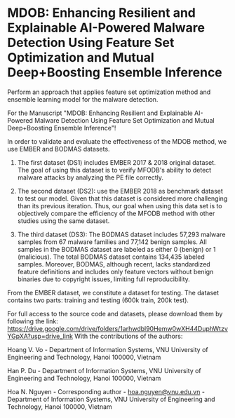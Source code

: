
# MDOB: Enhancing Resilient and Explainable AI-Powered Malware Detection Using Feature Set Optimization and Mutual Deep+Boosting Ensemble Inference


Perform an approach that applies feature set optimization method and ensemble learning model for the malware detection.

For the Manuscript "MDOB: Enhancing Resilient and Explainable AI-Powered Malware Detection Using Feature Set Optimization and Mutual Deep+Boosting Ensemble Inference"!

In order to validate and evaluate the effectiveness of the MDOB method, we use EMBER and BODMAS datasets.

1. The first dataset (DS1) includes EMBER 2017 & 2018 original dataset. The goal of using this dataset is to verify MFODB's ability to detect malware attacks by analyzing the PE file correctly.

2. The second dataset (DS2):  use the EMBER 2018 as benchmark dataset to test our model. Given that this dataset is considered more challenging than its previous iteration. Thus, our goal when using this data set is to objectively compare the efficiency of the MFODB method with other studies using the same dataset.
   
4. The third dataset (DS3): The BODMAS dataset includes 57,293 malware samples from 67 malware families and 77,142 benign samples. All samples in the BODMAS dataset are labeled as either 0 (benign) or 1 (malicious). The total BODMAS dataset contains 134,435 labeled samples. Moreover, BODMAS, although recent, lacks standardized feature definitions and includes only feature vectors without benign binaries due to copyright issues, limiting full reproducibility.

From the EMBER dataset, we constitute a dataset for testing. The dataset contains two parts: training and testing (600k train, 200k test).

For full access to the source code and datasets, please download them by following the link: 
https://drive.google.com/drive/folders/1arhwdbl90Hemw0wXH44DuphWtzvYGpXA?usp=drive_link
With the contributions of the authors:

Hoang V. Vo - Department of Information Systems, VNU University of Engineering and Technology, Hanoi 100000, Vietnam

Han P. Du - Department of Information Systems, VNU University of Engineering and Technology, Hanoi 100000, Vietnam

Hoa N. Nguyen - Corresponding author - hoa.nguyen@vnu.edu.vn - Department of Information Systems, VNU University of Engineering and Technology, Hanoi 100000, Vietnam


